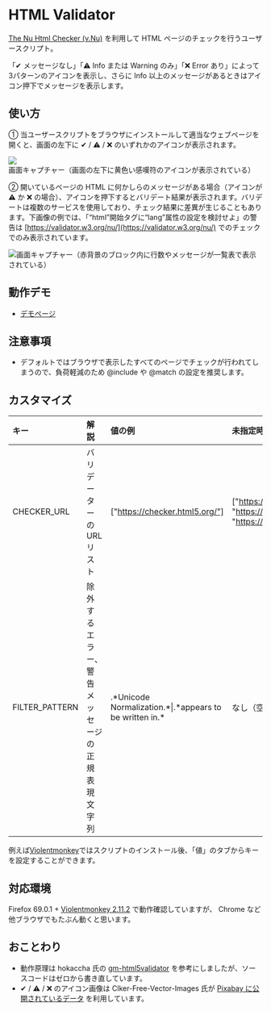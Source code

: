 # HTML Validator

[The Nu Html Checker (v.Nu)](https://validator.github.io/validator/) を利用して HTML ページのチェックを行うユーザースクリプト。

「✔ メッセージなし」「⚠ Info または Warning のみ」「❌ Error あり」によって3パターンのアイコンを表示し、さらに Info 以上のメッセージがあるときはアイコン押下でメッセージを表示します。

## 使い方

① 当ユーザースクリプトをブラウザにインストールして適当なウェブページを開くと、画面の左下に ✔ / ⚠ / ❌ のいずれかのアイコンが表示されます。

![画面キャプチャー（画面の左下に黄色い感嘆符のアイコンが表示されている）](https://user-images.githubusercontent.com/4138486/54666171-6a905980-4b2c-11e9-8448-7680b3a253a4.png)

② 開いているページの HTML に何かしらのメッセージがある場合（アイコンが ⚠ か ❌ の場合）、アイコンを押下するとバリデート結果が表示されます。バリデートは複数のサービスを使用しており、チェック結果に差異が生じることもあります。下画像の例では、「“html”開始タグに“lang”属性の設定を検討せよ」の警告は [https://validator.w3.org/nu/](https://validator.w3.org/nu/) でのチェックでのみ表示されています。

![画面キャプチャー（赤背景のブロック内に行数やメッセージが一覧表で表示されている）](https://user-images.githubusercontent.com/4138486/54666172-6a905980-4b2c-11e9-9559-dcba878f0a4a.png)

## 動作デモ

- [デモページ](https://saekitominaga.github.io/HTMLValidator/demo.html)

## 注意事項

- デフォルトではブラウザで表示したすべてのページでチェックが行われてしまうので、負荷軽減のため @include や @match の設定を推奨します。

## カスタマイズ

|キー|解説|値の例|未指定時のデフォルト値|補足|
|:-|:-|:-|:-|:-|
|CHECKER_URL|バリデーターの URL リスト|["https://checker.html5.org/"]|["https://checker.html5.org/", "https://validator.w3.org/nu/", "https://validator.nu/"]||
|FILTER_PATTERN|除外するエラー、警告メッセージの正規表現文字列|.\*Unicode Normalization.*\|.\*appears to be written in.\*|なし（空文字）|[参考ページ](https://github.com/validator/validator/wiki/Message-filtering#using-the---filterpattern-option)|

例えば[Violentmonkey](https://violentmonkey.github.io/)ではスクリプトのインストール後、「値」のタブからキーを設定することができます。

## 対応環境

Firefox 69.0.1 + [Violentmonkey 2.11.2](https://violentmonkey.github.io/) で動作確認していますが、 Chrome など他ブラウザでもたぶん動くと思います。

## おことわり

- 動作原理は hokaccha 氏の [gm-html5validator](https://github.com/hokaccha/gm-html5validator) を参考にしましたが、ソースコードはゼロから書き直しています。
- ✔ / ⚠ / ❌ のアイコン画像は Clker-Free-Vector-Images 氏が [Pixabay に公開されているデータ](https://pixabay.com/ja/%E7%9B%AE%E7%9B%9B%E3%82%8A-%E3%82%A2%E3%82%B9%E3%82%BF%E3%83%AA%E3%82%B9%E3%82%AF-%E3%82%AF%E3%83%AD%E3%82%B9-%E8%B5%A4-%E7%B7%91-%E9%BB%84%E8%89%B2-%E3%83%81%E3%82%A7%E3%83%83%E3%82%AF-%E8%AD%A6%E5%91%8A-40678/) を利用しています。
